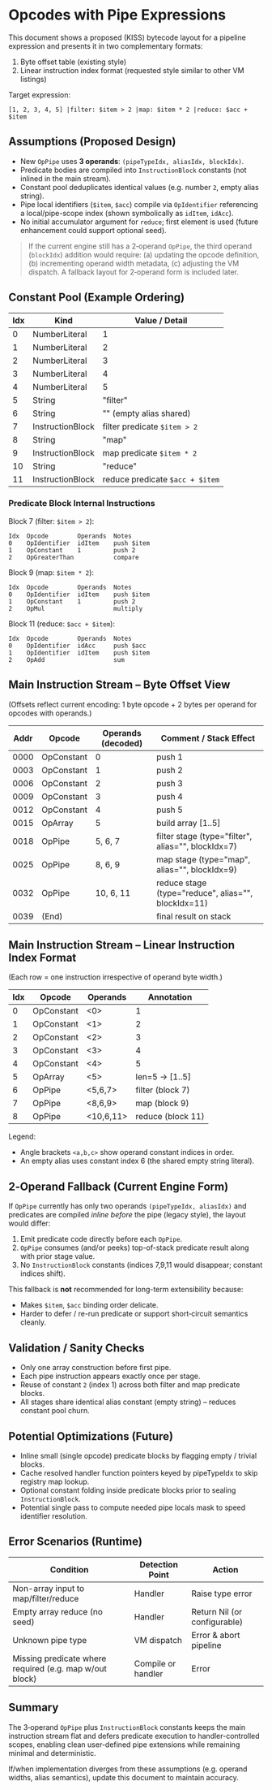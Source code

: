 # Opcodes with Pipe Expressions

This document shows a proposed (KISS) bytecode layout for a pipeline expression and presents it in two complementary formats:

1. Byte offset table (existing style)
2. Linear instruction index format (requested style similar to other VM listings)

Target expression:

```text
[1, 2, 3, 4, 5] |filter: $item > 2 |map: $item * 2 |reduce: $acc + $item
```

## Assumptions (Proposed Design)

- New `OpPipe` uses **3 operands**: `(pipeTypeIdx, aliasIdx, blockIdx)`.
- Predicate bodies are compiled into `InstructionBlock` constants (not inlined in the main stream).
- Constant pool deduplicates identical values (e.g. number `2`, empty alias string).
- Pipe local identifiers (`$item`, `$acc`) compile via `OpIdentifier` referencing a local/pipe-scope index (shown symbolically as `idItem`, `idAcc`).
- No initial accumulator argument for `reduce`; first element is used (future enhancement could support optional seed).

> If the current engine still has a 2‑operand `OpPipe`, the third operand (`blockIdx`) addition would require: (a) updating the opcode definition, (b) incrementing operand width metadata, (c) adjusting the VM dispatch. A fallback layout for 2‑operand form is included later.

## Constant Pool (Example Ordering)

Idx | Kind              | Value / Detail
----|-------------------|-----------------------------
0   | NumberLiteral     | 1
1   | NumberLiteral     | 2
2   | NumberLiteral     | 3
3   | NumberLiteral     | 4
4   | NumberLiteral     | 5
5   | String            | "filter"
6   | String            | "" (empty alias shared)
7   | InstructionBlock  | filter predicate `$item > 2`
8   | String            | "map"
9   | InstructionBlock  | map predicate `$item * 2`
10  | String            | "reduce"
11  | InstructionBlock  | reduce predicate `$acc + $item`

### Predicate Block Internal Instructions

Block 7 (filter: `$item > 2`):

```text
Idx  Opcode        Operands  Notes
0    OpIdentifier  idItem    push $item
1    OpConstant    1         push 2
2    OpGreaterThan           compare
```

Block 9 (map: `$item * 2`):

```text
Idx  Opcode        Operands  Notes
0    OpIdentifier  idItem    push $item
1    OpConstant    1         push 2
2    OpMul                   multiply
```

Block 11 (reduce: `$acc + $item`):

```text
Idx  Opcode        Operands  Notes
0    OpIdentifier  idAcc     push $acc
1    OpIdentifier  idItem    push $item
2    OpAdd                   sum
```

## Main Instruction Stream – Byte Offset View

(Offsets reflect current encoding: 1 byte opcode + 2 bytes per operand for opcodes with operands.)

Addr | Opcode      | Operands (decoded) | Comment / Stack Effect
-----|-------------|--------------------|------------------------
0000 | OpConstant  | 0                  | push 1
0003 | OpConstant  | 1                  | push 2
0006 | OpConstant  | 2                  | push 3
0009 | OpConstant  | 3                  | push 4
0012 | OpConstant  | 4                  | push 5
0015 | OpArray     | 5                  | build array [1..5]
0018 | OpPipe      | 5, 6, 7            | filter stage (type="filter", alias="", blockIdx=7)
0025 | OpPipe      | 8, 6, 9            | map stage (type="map", alias="", blockIdx=9)
0032 | OpPipe      | 10, 6, 11          | reduce stage (type="reduce", alias="", blockIdx=11)
0039 | (End)       |                    | final result on stack

## Main Instruction Stream – Linear Instruction Index Format

(Each row = one instruction irrespective of operand byte width.)

Idx | Opcode     | Operands      | Annotation
----|------------|---------------|-----------
0   | OpConstant | <0>           | 1
1   | OpConstant | <1>           | 2
2   | OpConstant | <2>           | 3
3   | OpConstant | <3>           | 4
4   | OpConstant | <4>           | 5
5   | OpArray    | <5>           | len=5 → [1..5]
6   | OpPipe     | <5,6,7>       | filter (block 7)
7   | OpPipe     | <8,6,9>       | map (block 9)
8   | OpPipe     | <10,6,11>     | reduce (block 11)

Legend:

- Angle brackets `<a,b,c>` show operand constant indices in order.
- An empty alias uses constant index 6 (the shared empty string literal).

## 2‑Operand Fallback (Current Engine Form)

If `OpPipe` currently has only two operands `(pipeTypeIdx, aliasIdx)` and predicates are compiled *inline before* the pipe (legacy style), the layout would differ:

1. Emit predicate code directly before each `OpPipe`.
2. `OpPipe` consumes (and/or peeks) top-of-stack predicate result along with prior stage value.
3. No `InstructionBlock` constants (indices 7,9,11 would disappear; constant indices shift).

This fallback is **not** recommended for long-term extensibility because:

- Makes `$item`, `$acc` binding order delicate.
- Harder to defer / re-run predicate or support short‑circuit semantics cleanly.

## Validation / Sanity Checks

- Only one array construction before first pipe.
- Each pipe instruction appears exactly once per stage.
- Reuse of constant `2` (index 1) across both filter and map predicate blocks.
- All stages share identical alias constant (empty string) – reduces constant pool churn.

## Potential Optimizations (Future)

- Inline small (single opcode) predicate blocks by flagging empty / trivial blocks.
- Cache resolved handler function pointers keyed by pipeTypeIdx to skip registry map lookup.
- Optional constant folding inside predicate blocks prior to sealing `InstructionBlock`.
- Potential single pass to compute needed pipe locals mask to speed identifier resolution.

## Error Scenarios (Runtime)

Condition | Detection Point | Action
--------- | ---------------- | ------
Non-array input to map/filter/reduce | Handler | Raise type error
Empty array reduce (no seed) | Handler | Return Nil (or configurable)
Unknown pipe type | VM dispatch | Error & abort pipeline
Missing predicate where required (e.g. map w/out block) | Compile or handler | Error

## Summary

The 3‑operand `OpPipe` plus `InstructionBlock` constants keeps the main instruction stream flat and defers predicate execution to handler-controlled scopes, enabling clean user-defined pipe extensions while remaining minimal and deterministic.

If/when implementation diverges from these assumptions (e.g. operand widths, alias semantics), update this document to maintain accuracy.